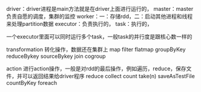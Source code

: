 driver：driver进程是main方法就是在driver上面进行运行的，
master：master负责自愿的调度，集群的监控
worker：一：存储rdd，二：启动其他进程和线程来处理partition数据
executor：负责执行的，
task：执行的，

一个executor里面可以同时运行多个task，一般task的并行度是跟核心数一样的


transformation 转化操作，数据还在集群上
map filter flatmap groupByKey reduceBykey sourceBykey join cogroup

action 进行action操作，一般是对rdd的最后操作，例如遍历，reduce，保存文件，并可以返回结果给driver程序
reduce collect count take(n) saveAsTestFile countByKey foreach